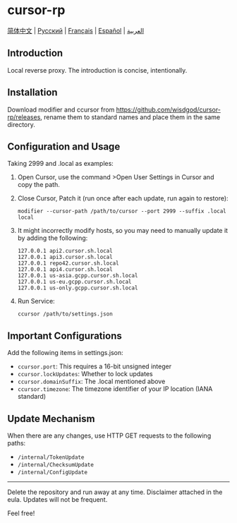# cursor-rp

[简体中文](README.md) | [Русский](README.ru.md) | [Français](README.fr.md) | [Español](README.es.md) | [العربية](README.ar.md)

## Introduction
Local reverse proxy. The introduction is concise, intentionally.

## Installation
Download modifier and ccursor from https://github.com/wisdgod/cursor-rp/releases, rename them to standard names and place them in the same directory.

## Configuration and Usage
Taking 2999 and .local as examples:

1. Open Cursor, use the command >Open User Settings in Cursor and copy the path.
2. Close Cursor, Patch it (run once after each update, run again to restore):
   ```
   modifier --cursor-path /path/to/cursor --port 2999 --suffix .local local
   ```

3. It might incorrectly modify hosts, so you may need to manually update it by adding the following:
   ```
   127.0.0.1 api2.cursor.sh.local
   127.0.0.1 api3.cursor.sh.local
   127.0.0.1 repo42.cursor.sh.local
   127.0.0.1 api4.cursor.sh.local
   127.0.0.1 us-asia.gcpp.cursor.sh.local
   127.0.0.1 us-eu.gcpp.cursor.sh.local
   127.0.0.1 us-only.gcpp.cursor.sh.local
   ```

4. Run Service:
   ```
   ccursor /path/to/settings.json
   ```

## Important Configurations
Add the following items in settings.json:
- `ccursor.port`: This requires a 16-bit unsigned integer
- `ccursor.lockUpdates`: Whether to lock updates
- `ccursor.domainSuffix`: The .local mentioned above
- `ccursor.timezone`: The timezone identifier of your IP location (IANA standard)

## Update Mechanism
When there are any changes, use HTTP GET requests to the following paths:
- `/internal/TokenUpdate`
- `/internal/ChecksumUpdate`
- `/internal/ConfigUpdate`

---

Delete the repository and run away at any time. Disclaimer attached in the eula. Updates will not be frequent.

Feel free!
